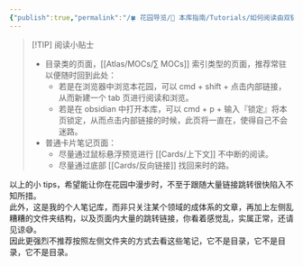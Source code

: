 ```yaml
---
{"publish":true,"permalink":"/🍀 花园导览/🧰 本库指南/Tutorials/如何阅读由双链笔记组成的文章.md","title":"如何阅读由双链笔记组成的文章","created":"2022-08-11","modified":"2025-07-07","published":"2025-07-09T13:07:48.912+08:00","cssclasses":""}
---
```



>[!TIP] 阅读小贴士
> - 目录类的页面，[[Atlas/MOCs/∑ MOCs]] 索引类型的页面，推荐常驻以便随时回到此处：
> 	- 若是在浏览器中浏览本花园，可以 cmd + shift + 点击内部链接，从而新建一个 tab 页进行阅读和浏览。
> 	- 若是在 obsidian 中打开本库，可以 cmd + p + 输入『锁定』将本页锁定，从而点击内部链接的时候，此页将一直在，使得自己不会迷路。
> - 普通卡片笔记页面：
> 	- 尽量通过鼠标悬浮预览进行 [[Cards/上下文]] 不中断的阅读。
> 	- 尽量通过底部 [[Cards/反向链接]] 找回来时的路。

以上的小 tips，希望能让你在花园中漫步时，不至于跟随大量链接跳转很快陷入不知所措。  
此外，这是我的个人笔记库，而非只关注某个领域的成体系的文章，再加上左侧乱糟糟的文件夹结构，以及页面内大量的跳转链接，你看着感觉乱，实属正常，还请见谅😅。  
因此更强烈不推荐按照左侧文件夹的方式去看这些笔记，它不是目录，它不是目录，它不是目录。
